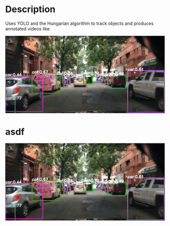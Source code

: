# Description
Uses YOLO and the Hungarian algorithm to track objects and produces annotated videos like 


[![this](img/frame.png)](https://youtu.be/e8OLSGrHxyA)


# asdf
[![this](img/frame.png)](https://www.youtube.com/embed/e8OLSGrHxyA)
